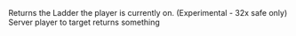 <function name="GetLadder" parent="HolyLib" type="libraryfunc">
	<description>
		Returns the Ladder the player is currently on.
		<note>
			(Experimental - 32x safe only)
		</note>
	</description>
	<realm>Server</realm>
	<args>
		<arg name="ply" type="Player">player to target</arg>
	</args>
	<rets>
		<ret name="unknown" type="unknown">returns something</ret>
	</rets>
</function>